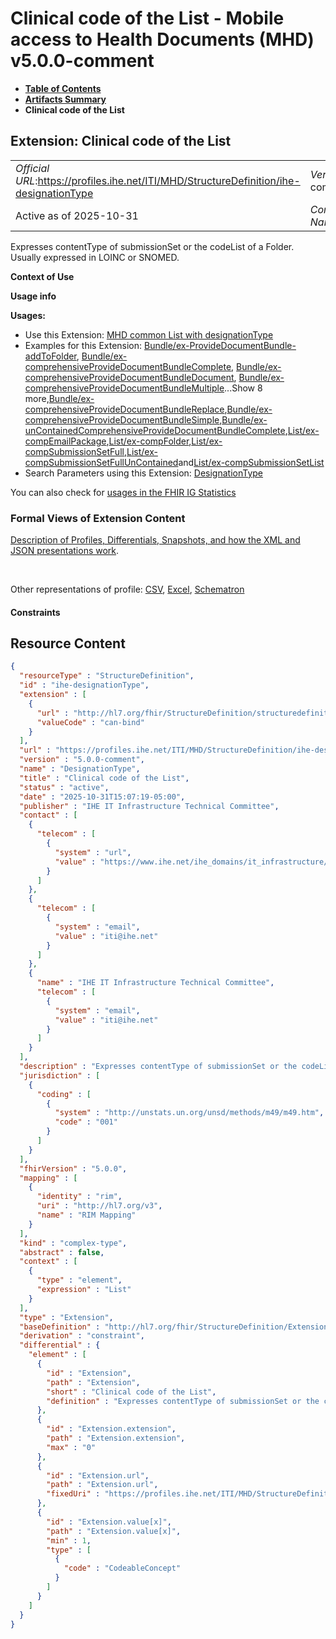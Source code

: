 # Clinical code of the List - Mobile access to Health Documents (MHD) v5.0.0-comment

* [**Table of Contents**](toc.md)
* [**Artifacts Summary**](artifacts.md)
* **Clinical code of the List**

## Extension: Clinical code of the List 

| | |
| :--- | :--- |
| *Official URL*:https://profiles.ihe.net/ITI/MHD/StructureDefinition/ihe-designationType | *Version*:5.0.0-comment |
| Active as of 2025-10-31 | *Computable Name*:DesignationType |

Expresses contentType of submissionSet or the codeList of a Folder. Usually expressed in LOINC or SNOMED.

**Context of Use**

**Usage info**

**Usages:**

* Use this Extension: [MHD common List with designationType](StructureDefinition-IHE.MHD.List.md)
* Examples for this Extension: [Bundle/ex-ProvideDocumentBundle-addToFolder](Bundle-ex-ProvideDocumentBundle-addToFolder.md), [Bundle/ex-comprehensiveProvideDocumentBundleComplete](Bundle-ex-comprehensiveProvideDocumentBundleComplete.md), [Bundle/ex-comprehensiveProvideDocumentBundleDocument](Bundle-ex-comprehensiveProvideDocumentBundleDocument.md), [Bundle/ex-comprehensiveProvideDocumentBundleMultiple](Bundle-ex-comprehensiveProvideDocumentBundleMultiple.md)...Show 8 more,[Bundle/ex-comprehensiveProvideDocumentBundleReplace](Bundle-ex-comprehensiveProvideDocumentBundleReplace.md),[Bundle/ex-comprehensiveProvideDocumentBundleSimple](Bundle-ex-comprehensiveProvideDocumentBundleSimple.md),[Bundle/ex-unContainedComprehensiveProvideDocumentBundleComplete](Bundle-ex-unContainedComprehensiveProvideDocumentBundleComplete.md),[List/ex-compEmailPackage](List-ex-compEmailPackage.md),[List/ex-compFolder](List-ex-compFolder.md),[List/ex-compSubmissionSetFull](List-ex-compSubmissionSetFull.md),[List/ex-compSubmissionSetFullUnContained](List-ex-compSubmissionSetFullUnContained.md)and[List/ex-compSubmissionSetList](List-ex-compSubmissionSetList.md)
* Search Parameters using this Extension: [DesignationType](SearchParameter-List-DesignationType.md)

You can also check for [usages in the FHIR IG Statistics](https://packages2.fhir.org/xig/ihe.iti.mhd|current/StructureDefinition/ihe-designationType)

### Formal Views of Extension Content

 [Description of Profiles, Differentials, Snapshots, and how the XML and JSON presentations work](http://build.fhir.org/ig/FHIR/ig-guidance/readingIgs.html#structure-definitions). 

 

Other representations of profile: [CSV](StructureDefinition-ihe-designationType.csv), [Excel](StructureDefinition-ihe-designationType.xlsx), [Schematron](StructureDefinition-ihe-designationType.sch) 

#### Constraints



## Resource Content

```json
{
  "resourceType" : "StructureDefinition",
  "id" : "ihe-designationType",
  "extension" : [
    {
      "url" : "http://hl7.org/fhir/StructureDefinition/structuredefinition-type-characteristics",
      "valueCode" : "can-bind"
    }
  ],
  "url" : "https://profiles.ihe.net/ITI/MHD/StructureDefinition/ihe-designationType",
  "version" : "5.0.0-comment",
  "name" : "DesignationType",
  "title" : "Clinical code of the List",
  "status" : "active",
  "date" : "2025-10-31T15:07:19-05:00",
  "publisher" : "IHE IT Infrastructure Technical Committee",
  "contact" : [
    {
      "telecom" : [
        {
          "system" : "url",
          "value" : "https://www.ihe.net/ihe_domains/it_infrastructure/"
        }
      ]
    },
    {
      "telecom" : [
        {
          "system" : "email",
          "value" : "iti@ihe.net"
        }
      ]
    },
    {
      "name" : "IHE IT Infrastructure Technical Committee",
      "telecom" : [
        {
          "system" : "email",
          "value" : "iti@ihe.net"
        }
      ]
    }
  ],
  "description" : "Expresses contentType of submissionSet or the codeList of a Folder. Usually expressed in LOINC or SNOMED.",
  "jurisdiction" : [
    {
      "coding" : [
        {
          "system" : "http://unstats.un.org/unsd/methods/m49/m49.htm",
          "code" : "001"
        }
      ]
    }
  ],
  "fhirVersion" : "5.0.0",
  "mapping" : [
    {
      "identity" : "rim",
      "uri" : "http://hl7.org/v3",
      "name" : "RIM Mapping"
    }
  ],
  "kind" : "complex-type",
  "abstract" : false,
  "context" : [
    {
      "type" : "element",
      "expression" : "List"
    }
  ],
  "type" : "Extension",
  "baseDefinition" : "http://hl7.org/fhir/StructureDefinition/Extension",
  "derivation" : "constraint",
  "differential" : {
    "element" : [
      {
        "id" : "Extension",
        "path" : "Extension",
        "short" : "Clinical code of the List",
        "definition" : "Expresses contentType of submissionSet or the codeList of a Folder. Usually expressed in LOINC or SNOMED."
      },
      {
        "id" : "Extension.extension",
        "path" : "Extension.extension",
        "max" : "0"
      },
      {
        "id" : "Extension.url",
        "path" : "Extension.url",
        "fixedUri" : "https://profiles.ihe.net/ITI/MHD/StructureDefinition/ihe-designationType"
      },
      {
        "id" : "Extension.value[x]",
        "path" : "Extension.value[x]",
        "min" : 1,
        "type" : [
          {
            "code" : "CodeableConcept"
          }
        ]
      }
    ]
  }
}

```
